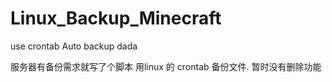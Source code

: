 # Linux_Backup_Minecraft
use crontab Auto backup dada

服务器有备份需求就写了个脚本
用linux 的 crontab 备份文件.
暂时没有删除功能
